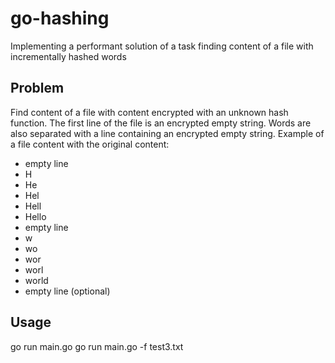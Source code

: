 # go-hashing
Implementing a performant solution of a task finding content of a file with incrementally hashed words

## Problem
Find content of a file with content encrypted with an unknown hash function. The first line of the file is an encrypted empty string. Words are also separated with a line containing an encrypted empty string. Example of a file content with the original content:

 - empty line
 - H
 - He
 - Hel
 - Hell
 - Hello
 - empty line
 - w
 - wo
 - wor
 - worl
 - world
 - empty line (optional)




## Usage

go run main.go
go run main.go -f test3.txt
